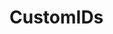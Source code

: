 # CustomIDs

<include repo_url="https://github.com/foliant-docs/foliantcontrib.customids.git" path="README.md" sethead="2" nohead="true"></include>
